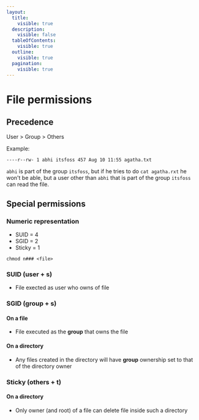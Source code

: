 ```yaml
---
layout:
  title:
    visible: true
  description:
    visible: false
  tableOfContents:
    visible: true
  outline:
    visible: true
  pagination:
    visible: true
---
```


# File permissions

## Precedence

User > Group > Others

Example:

```
----r--rw- 1 abhi itsfoss 457 Aug 10 11:55 agatha.txt
```

`abhi` is part of the group `itsfoss`, but if he tries to do `cat agatha.rxt` he won't be able, but a user other than `abhi` that is part of the group `itsfoss` can read the file.

## Special permissions

### Numeric representation

* SUID = 4
* SGID = 2
* Sticky = 1

```
chmod n### <file>
```

### SUID (user + s)

* File exected as user who owns of file

### SGID (group + s)

#### On a file

* File executed as the **group** that owns the file

#### On a directory

* Any files created in the directory will have **group** ownership set to that of the directory owner

### Sticky (others + t)

#### On a directory

* Only owner (and root) of a file can delete file inside such a directory


